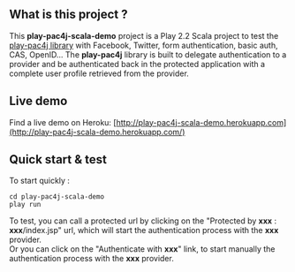 ## What is this project ?

This **play-pac4j-scala-demo** project is a Play 2.2 Scala project to test the [play-pac4j library](https://github.com/leleuj/play-pac4j) with Facebook, Twitter, form authentication, basic auth, CAS, OpenID...
The **play-pac4j** library is built to delegate authentication to a provider and be authenticated back in the protected application with a complete user profile retrieved from the provider.

## Live demo

Find a live demo on Heroku: [http://play-pac4j-scala-demo.herokuapp.com](http://play-pac4j-scala-demo.herokuapp.com/)

## Quick start & test

To start quickly :

    cd play-pac4j-scala-demo
    play run

To test, you can call a protected url by clicking on the "Protected by **xxx** : **xxx**/index.jsp" url, which will start the authentication process with the **xxx** provider.  
Or you can click on the "Authenticate with **xxx**" link, to start manually the authentication process with the **xxx** provider.

